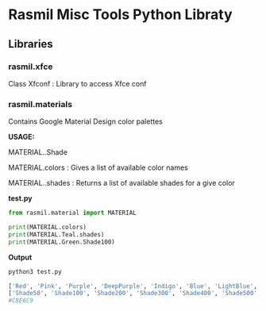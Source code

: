 # Rasmil Misc Tools Python Libraty

## Libraries

### rasmil.xfce

Class Xfconf : Library to access Xfce conf


### rasmil.materials

Contains Google Material Design color palettes

**USAGE:**

MATERIAL.<ColorName>.Shade<ShadeValue>

MATERIAL.colors             : Gives a list of available color names

MATERIAL.<ColorName>.shades : Returns a list of available shades for a give color

**test.py**
```python
from rasmil.material import MATERIAL

print(MATERIAL.colors)
print(MATERIAL.Teal.shades)
print(MATERIAL.Green.Shade100)
```

**Output**
```bash
python3 test.py

['Red', 'Pink', 'Purple', 'DeepPurple', 'Indigo', 'Blue', 'LightBlue', 'Cyan', 'Teal', 'Green', 'LightGreen', 'Lime', 'Yellow', 'Amber', 'Orange', 'DeepOrange', 'Brown', 'Gray', 'BlueGray']
['Shade50', 'Shade100', 'Shade200', 'Shade300', 'Shade400', 'Shade500', 'Shade600', 'Shade700', 'Shade800', 'Shade900', 'ShadeA100', 'ShadeA200', 'ShadeA400', 'ShadeA700']
#C8E6C9

```
